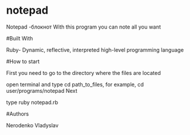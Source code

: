 # notepad

Notepad -блокнот
With this program you can note all you want

#Built With

Ruby- Dynamic, reflective, interpreted high-level programming language

#How to start

First you need to go to the directory where the files are located

open terminal and type cd path_to_files, for example, cd user/programs/notepad
Next

type ruby notepad.rb

#Authors

Nerodenko Vladyslav
